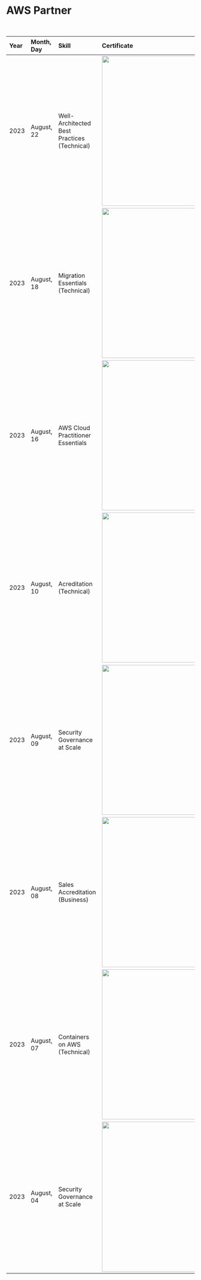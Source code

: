 <h1>AWS Partner</h1>

<br>

<div align="center">

|Year   |Month, Day         |Skill                                       | Certificate                                                  | 
|:------|:----------------- |:------------------------------------------ | :------------------------------------------------------------| 
| 2023  |August, 22         | Well-Architected Best Practices (Technical)|<img src="https://github.com/user-attachments/assets/9bbc1b0d-e1f0-4a7e-b110-2630e5825a9e" style="width:400px;"/> |
| 2023  |August, 18         | Migration Essentials (Technical)           |<img src="https://github.com/user-attachments/assets/15940747-a00e-40a1-aad4-6146ea1d30cf" style="width:400px;"/> |
| 2023  |August, 16         | AWS Cloud Practitioner Essentials          |<img src="https://github.com/user-attachments/assets/3619b697-46e9-42f9-877d-7cac762d5aa8" style="width:400px;"/> |
| 2023  |August, 10         | Acreditation (Technical)                  |<img src="https://github.com/user-attachments/assets/83a35617-528c-45e0-bb14-95ae664959b2" style="width:400px;"/> |
| 2023  |August, 09         | Security Governance at Scale               |<img src="https://github.com/user-attachments/assets/06925ed6-5687-4577-8647-67852ac4dcc8" style="width:400px;"/> |
| 2023  |August, 08         | Sales Accreditation (Business)             |<img src="https://github.com/user-attachments/assets/a3e6c4b9-852e-46b6-934e-6fe011498661" style="width:400px;"/> |
| 2023  |August, 07         | Containers on AWS (Technical)              |<img src="https://github.com/user-attachments/assets/bbb8405c-9e44-48fa-a825-e3351c3f8770" style="width:400px;"/> |
| 2023  |August, 04         | Security Governance at Scale               |<img src="https://github.com/user-attachments/assets/d4d3b1ac-6292-4829-be73-8dca3a889021" style="width:400px;"/> |



</div>



